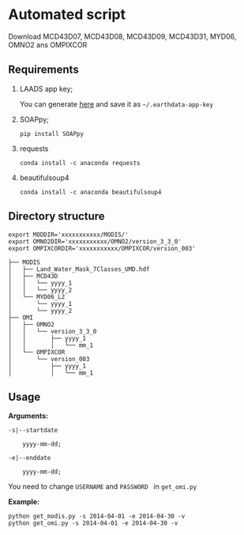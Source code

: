 # Automated script

Download MCD43D07, MCD43D08, MCD43D09, MCD43D31, MYD06, OMNO2 ans OMPIXCOR

## Requirements

1. LAADS app key; 

   You can generate [here](https://ladsweb.modaps.eosdis.nasa.gov/tools-and-services/data-download-scripts/#appkeys) and save it as `~/.earthdata-app-key`

2. SOAPpy; 

   `pip install SOAPpy`

3. requests

   `conda install -c anaconda requests`

4. beautifulsoup4

   `conda install -c anaconda beautifulsoup4`

## Directory structure

```
export MODDIR='xxxxxxxxxxx/MODIS/'
export OMNO2DIR='xxxxxxxxxxx/OMNO2/version_3_3_0'
export OMPIXCORDIR='xxxxxxxxxxx/OMPIXCOR/version_003'
```

```
├── MODIS
│   ├── Land_Water_Mask_7Classes_UMD.hdf
│   ├── MCD43D
│   │   └── yyyy_1
│   │   └── yyyy_2
│   └── MYD06_L2
│       └── yyyy_1
│       └── yyyy_2
├── OMI
│   ├── OMNO2
│   │   └── version_3_3_0
│   │       ├── yyyy_1
│   │       │   └── mm_1
│   └── OMPIXCOR
│       └── version_003
│           ├── yyyy_1
│           │   └── mm_1
```
## Usage

**Arguments:**

```
-s|--startdate

	yyyy-mm-dd;

-e|--enddate

	yyyy-mm-dd;

```

You need to change `USERNAME` and `PASSWORD ` in `get_omi.py`

**Example:**

```
python get_modis.py -s 2014-04-01 -e 2014-04-30 -v
python get_omi.py -s 2014-04-01 -e 2014-04-30 -v
```
